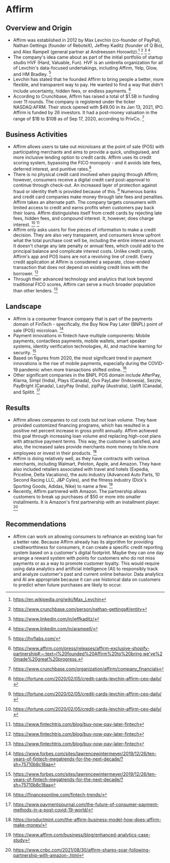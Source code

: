 # Affirm

## Overview and Origin
- Affirm was established in 2012 by Max Levchin (co-founder of PayPal), Nathan Gettings (founder of ReboteX), Jeffrey Kaditz (founder of Q Bio), and Alex Rampell (general partner at Andreessen Horowitz).[^1] 
[^2] [^3] [^4]
- The company's idea came about as part of the initial portfolio of startup studio HVF (Hard, Valuable, Fun). HVF is an umbrella organization for all of Levchin's data-focused undertakings, including Affirm, Yelp, Glow, and HM Bradley. [^5]
- Levchin has stated that he founded Affirm to bring people a better, more flexible, and transparent way to pay. He wanted to find a way that didn't include uncertainty, hidden fees, or endless payments. [^6]
- According to Crunchbase, Affirm has raised a total of $1.5B in funding over 11 rounds. The company is registered under the ticker NASDAQ:AFRM. Their stock opened with $49.00 in its Jan 13, 2021, IPO. Affirm is funded by 26 investors. It had a post-money valuation in the range of $1B to $10B as of Sep 17, 2020, according to PrivCo. [^7]
  
## Business Activities

- Affirm allows users to take out microloans at the point of sale (POS) with participating merchants and aims to provide a quick, undisguised, and more inclusive lending option to credit cards. Affirm uses its credit scoring system, bypassing the FICO monopoly - and it avoids late fees, deferred interest, and punitive rates.[^8]
- There is no physical credit card involved when paying through Affirm; however, consumers receive a digital credit card post-approval to continue through check-out. An increased layer of protection against fraud or identity theft is provided because of this. [^8]
Numerous banks and credit card companies make money through late fees and penalties. Affirm takes an alternate path. The company targets consumers with limited access to credit and earns profits when customers pay back their loans. Affirm distinguishes itself from credit cards by rejecting late fees, hidden fees, and compound interest. It, however, does charge interest. [^8] [^9]
- Affirm only asks users for five pieces of information to make a credit decision. They are also very transparent, and consumers know upfront what the total purchase cost will be, including the entire interest amount. It doesn't charge any late penalty or annual fees, which could add to the principal balance and complicate interest costs. Unlike credit cards, Affirm's app and POS loans are not a revolving line of credit. Every credit application at Affirm is considered a separate, close-ended transaction that does not depend on existing credit lines with the borrower. [^9]
- Through their advanced technology and analytics that look beyond traditional FICO scores, Affirm can serve a much broader population than other lenders. [^9]
  
## Landscape

- Affirm is a consumer finance company that is part of the payments domain of FinTech - specifically, the Buy Now Pay Later (BNPL) point of sale (POS) microloan. [^10]
- Payment innovations in fintech have multiple components: Mobile payments, contactless payments, mobile wallets, smart speaker systems, identity verification technologies, AI, and machine learning for security. [^10]
- Based on figures from 2020, the most significant trend in payment innovations is the rise of mobile payments, especially during the COVID-19 pandemic when more transactions shifted online. [^11]
- Other significant companies in the BNPL POS domain include AfterPay, Klarna, Simpl (India), Plays (Canada), Ovo PayLater (Indonesia), Sezzle, PayBright (Canada), LazyPay (India), zipPay (Australia), Uplift (Canada), and Splitit. [^12]
  
## Results

- Affirm allows companies to cut costs but not loan volume. They have provided customized financing programs, which has resulted in a positive net percent increase in gross profit annually. Affirm achieved this goal through increasing loan volume and replacing high-cost plans with attractive payment terms. This way, the customer is satisfied, and also, the increased sales provide merchants more money to hire more employees or invest in their products. [^13]
- Affirm is doing relatively well, as they have contracts with various merchants, including Walmart, Peloton, Apple, and Amazon. They have also included retailers associated with travel and hotels (Expedia, Priceline, Delta Vacations), the auto industry (Advanced Auto Parts, 10 Second Racing LLC, J&P Cyles), and the fitness industry (Dick's Sporting Goods, Adidas, Nike) to name a few. [^14]
- Recently, Affirm partnered with Amazon. The partnership allows customers to break up purchases of $50 or more into smaller installments. It is Amazon's first partnership with an installment player. [^15]
  
## Recommendations

- Affirm can work on allowing consumers to refinance an existing loan for a better rate. Because Affirm already has its algorithm for providing creditworthiness for consumers, it can create a specific credit reporting system based on a customer's digital footprint. Maybe they can one day arrange a reward system with points for customers who do not miss payments or as a way to promote customer loyalty. This would require using data analytics and artificial intelligence (AI) to responsibly track and analyze customer's past and current online behavior. Data analytics and AI are appropriate because it can use historical data on customers to predict when future purchases are likely to occur.



[^1]: <https://en.wikipedia.org/wiki/Max_Levchin>
[^2]: <https://www.crunchbase.com/person/nathan-gettings#/entity>
[^3]: <https://www.linkedin.com/in/jeffkaditz/>
[^4]: <https://www.linkedin.com/in/arampell/>
[^5]: <https://hvflabs.com/>
[^6]: <https://www.affirm.com/press/releases/affirm-exclusive-shopify-partnership#:~:text=I%20founded%20Affirm%20to%20bring,we've%20made%20great%20progress.>
[^7]: <https://www.crunchbase.com/organization/affirm/company_financials>
[^8]: <https://fortune.com/2020/02/05/credit-cards-levchin-affirm-ceo-daily/>
[^9]: <https://www.fintechtris.com/blog/buy-now-pay-later-fintech>
[^10]: <https://www.forbes.com/sites/lawrencewintermeyer/2019/12/26/ten-years-of-fintech-megatrends-for-the-next-decade/?sh=75710b8c18aa> 
[^11]: <https://financesonline.com/fintech-trends/>
[^12]: <https://www.paymentsjournal.com/the-future-of-consumer-payment-methods-in-a-post-covid-19-world/>
[^13]: <https://productmint.com/the-affirm-business-model-how-does-affirm-make-money/>
[^14]: <https://www.affirm.com/business/blog/enhanced-analytics-case-study>
[^15]: <https://www.cnbc.com/2021/08/30/affirm-shares-soar-following-partnership-with-amazon-.html>